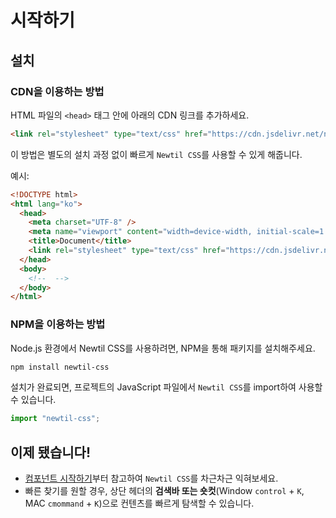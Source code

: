 # 시작하기

## 설치

### CDN을 이용하는 방법

HTML 파일의 `<head>` 태그 안에 아래의 CDN 링크를 추가하세요.

```html
<link rel="stylesheet" type="text/css" href="https://cdn.jsdelivr.net/npm/newtil-css@0.1.13/dist/style.css" />
```

이 방법은 별도의 설치 과정 없이 빠르게 `Newtil CSS`를 사용할 수 있게 해줍니다.

예시:

```html {7}
<!DOCTYPE html>
<html lang="ko">
  <head>
    <meta charset="UTF-8" />
    <meta name="viewport" content="width=device-width, initial-scale=1.0" />
    <title>Document</title>
    <link rel="stylesheet" type="text/css" href="https://cdn.jsdelivr.net/npm/newtil-css@0.1.13/dist/style.css" />
  </head>
  <body>
    <!--  -->
  </body>
</html>
```

### NPM을 이용하는 방법

Node.js 환경에서 Newtil CSS를 사용하려면, NPM을 통해 패키지를 설치해주세요.

```bash
npm install newtil-css
```

설치가 완료되면, 프로젝트의 JavaScript 파일에서 `Newtil CSS`를 import하여 사용할 수 있습니다.

```js
import "newtil-css";
```

## 이제 됐습니다!

- [컴포넌트 시작하기](/guide/getting-started-component)부터 참고하여 `Newtil CSS`를 차근차근 익혀보세요.
- 빠른 찾기를 원할 경우, 상단 헤더의 **검색바 또는 숏컷**(Window `control` + `K`, MAC `cmommand` + `K`)으로 컨텐츠를 빠르게 탐색할 수 있습니다.

